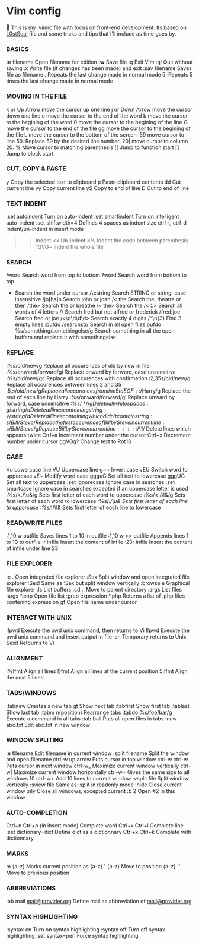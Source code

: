 # Vim config
:cherries: This is my .vimrc file with focus on front-end development. Its based on [L0stSoul](https://github.com/L0stSoul) file and some tricks and tips that I'll include as time goes by.



### BASICS
**:e** filename	Open filename for edition
**:w**	Save file
:q	Exit Vim
:q!	Quit without saving
:x	Write file (if changes has been made) and exit
:sav filename	Saves file as filename
.	Repeats the last change made in normal mode
5.	Repeats 5 times the last change made in normal mode

### MOVING IN THE FILE
k or Up Arrow	move the cursor up one line
j or Down Arrow	move the cursor down one line
e	move the cursor to the end of the word
b	move the cursor to the begining of the word
0	move the cursor to the begining of the line
G	move the cursor to the end of the file
gg	move the cursor to the begining of the file
L	move the cursor to the bottom of the screen
:59	move cursor to line 59. Replace 59 by the desired line number.
20|	move cursor to column 20.
%	Move cursor to matching parenthesis
[[	Jump to function start
[{	Jump to block start

### CUT, COPY & PASTE
y	Copy the selected text to clipboard
p	Paste clipboard contents
dd	Cut current line
yy	Copy current line
y$	Copy to end of line
D	Cut to end of line

### TEXT INDENT
:set autoindent	Turn on auto-indent
:set smartindent	Turn on intelligent auto-indent
:set shiftwidth=4	Defines 4 spaces as indent size
ctrl-t, ctrl-d	Indent/un-indent in insert mode
>>	Indent
<<	Un-indent
=%	Indent the code between parenthesis
1GVG=	Indent the whole file

### SEARCH
/word	Search word from top to bottom
?word	Search word from bottom to top
*	Search the word under cursor
/\cstring	Search STRING or string, case insensitive
/jo[ha]n	Search john or joan
/\< the	Search the, theatre or then
/the\>	Search the or breathe
/\< the\>	Search the
/\< ¦.\>	Search all words of 4 letters
/\/	Search fred but not alfred or frederick
/fred\|joe	Search fred or joe
/\<\d\d\d\d\>	Search exactly 4 digits
/^\n\{3}	Find 3 empty lines
:bufdo /searchstr/	Search in all open files
bufdo %s/something/somethingelse/g	Search something in all the open buffers and replace it with somethingelse

### REPLACE
:%s/old/new/g	Replace all occurences of old by new in file
:%s/onward/forward/gi	Replace onward by forward, case unsensitive
:%s/old/new/gc	Replace all occurences with confirmation
:2,35s/old/new/g	Replace all occurences between lines 2 and 35
:5,$s/old/new/g	Replace all occurences from line 5 to EOF
:%s/^/hello/g	Replace the begining of each line by hello
:%s/$/Harry/g	Replace the end of each line by Harry
:%s/onward/forward/gi	Replace onward by forward, case unsensitive
:%s/ *$//g	Delete all white spaces
:g/string/d	Delete all lines containing string
:v/string/d	Delete all lines containing which didn’t contain string
:s/Bill/Steve/	Replace the first occurence of Bill by Steve in current line
:s/Bill/Steve/g	Replace Bill by Steve in current line
:%s/Bill/Steve/g	Replace Bill by Steve in all the file
:%s/^M//g	Delete DOS carriage returns (^M)
:%s/\r/\r/g	Transform DOS carriage returns in returns
:%s#<[^>]\+>##g	Delete HTML tags but keeps text
:%s/^\(.*\)\n\1$/\1/	Delete lines which appears twice
Ctrl+a	Increment number under the cursor
Ctrl+x	Decrement number under cursor
ggVGg?	Change text to Rot13

### CASE
Vu	Lowercase line
VU	Uppercase line
g~~	Invert case
vEU	Switch word to uppercase
vE~	Modify word case
ggguG	Set all text to lowercase
gggUG	Set all text to uppercase
:set ignorecase	Ignore case in searches
:set smartcase	Ignore case in searches excepted if an uppercase letter is used
:%s/\<./\u&/g	Sets first letter of each word to uppercase
:%s/\<./\l&/g	Sets first letter of each word to lowercase
:%s/.*/\u&	Sets first letter of each line to uppercase
:%s/.*/\l&	Sets first letter of each line to lowercase

### READ/WRITE FILES
:1,10 w outfile	Saves lines 1 to 10 in outfile
:1,10 w >> outfile	Appends lines 1 to 10 to outfile
:r infile	Insert the content of infile
:23r infile	Insert the content of infile under line 23

### FILE EXPLORER
:e .	Open integrated file explorer
:Sex	Split window and open integrated file explorer
:Sex!	Same as :Sex but split window vertically
:browse e	Graphical file explorer
:ls	List buffers
:cd ..	Move to parent directory
:args	List files
:args *.php	Open file list
:grep expression *.php	Returns a list of .php files contening expression
gf	Open file name under cursor

### INTERACT WITH UNIX
:!pwd	Execute the pwd unix command, then returns to Vi
!!pwd	Execute the pwd unix command and insert output in file
:sh	Temporary returns to Unix
$exit	Retourns to Vi

### ALIGNMENT
:%!fmt	Align all lines
!}fmt	Align all lines at the current position
5!!fmt	Align the next 5 lines

### TABS/WINDOWS
:tabnew	Creates a new tab
gt	Show next tab
:tabfirst	Show first tab
:tablast	Show last tab
:tabm n(position)	Rearrange tabs
:tabdo %s/foo/bar/g	Execute a command in all tabs
:tab ball	Puts all open files in tabs
:new abc.txt	Edit abc.txt in new window

### WINDOW SPLITING
:e filename	Edit filename in current window
:split filename	Split the window and open filename
ctrl-w up arrow	Puts cursor in top window
ctrl-w ctrl-w	Puts cursor in next window
ctrl-w_	Maximize current window vertically
ctrl-w|	Maximize current window horizontally
ctrl-w=	Gives the same size to all windows
10 ctrl-w+	Add 10 lines to current window
:vsplit file	Split window vertically
:sview file	Same as :split in readonly mode
:hide	Close current window
:­nly	Close all windows, excepted current
:b 2	Open #2 in this window

### AUTO-COMPLETION
Ctrl+n Ctrl+p (in insert mode)	Complete word
Ctrl+x Ctrl+l	Complete line
:set dictionary=dict	Define dict as a dictionnary
Ctrl+x Ctrl+k	Complete with dictionnary

### MARKS
m {a-z}	Marks current position as {a-z}
' {a-z}	Move to position {a-z}
''	Move to previous position

### ABBREVIATIONS
:ab mail mail@provider.org	Define mail as abbreviation of mail@provider.org

### SYNTAX HIGHLIGHTING
:syntax on	Turn on syntax highlighting
:syntax off	Turn off syntax highlighting
:set syntax=perl	Force syntax highlighting
